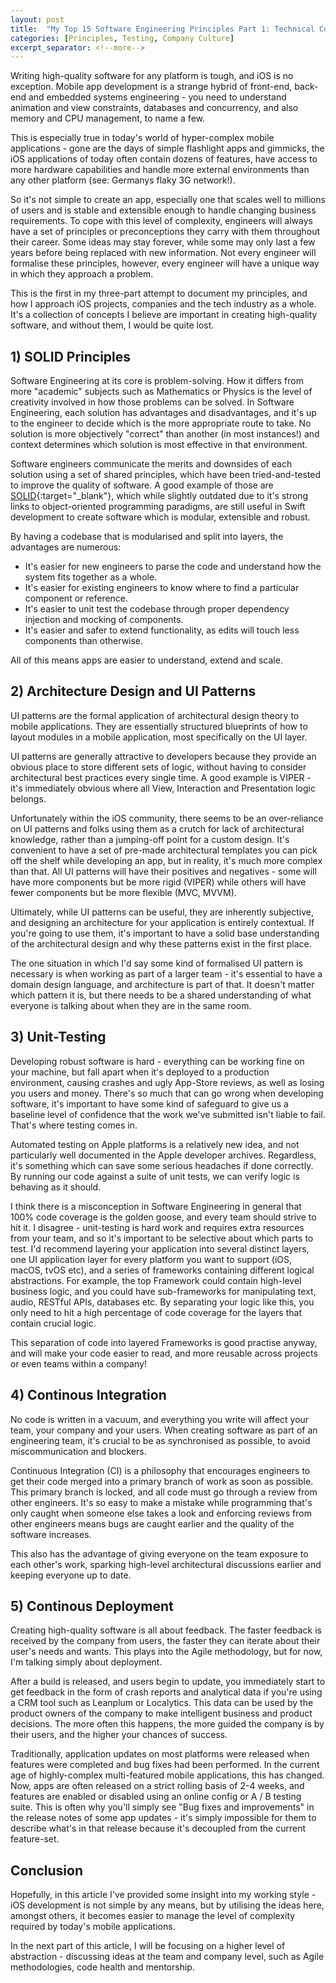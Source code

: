 ```yaml
---
layout: post
title:  "My Top 15 Software Engineering Principles Part 1: Technical Concepts"
categories: [Principles, Testing, Company Culture]
excerpt_separator: <!--more-->
---
```


Writing high-quality software for any platform is tough, and iOS is no exception. Mobile app development is a strange hybrid of front-end, back-end and embedded systems engineering - you need to understand animation and view constraints, databases and concurrency, and also memory and CPU management, to name a few.

This is especially true in today's world of hyper-complex mobile applications - gone are the days of simple flashlight apps and gimmicks, the iOS applications of today often contain dozens of features, have access to more hardware capabilities and handle more external environments than any other platform (see: Germanys flaky 3G network!).

<!--more-->

So it's not simple to create an app, especially one that scales well to millions of users and is stable and extensible enough to handle changing business requirements. To cope with this level of complexity, engineers will always have a set of principles or preconceptions they carry with them throughout their career. Some ideas may stay forever, while some may only last a few years before being replaced with new information. Not every engineer will formalise these principles, however, every engineer will have a unique way in which they approach a problem.

This is the first in my three-part attempt to document my principles, and how I approach iOS projects, companies and the tech industry as a whole. It's a collection of concepts I believe are important in creating high-quality software, and without them, I would be quite lost.

## 1) SOLID Principles

Software Engineering at its core is problem-solving. How it differs from more "academic" subjects such as Mathematics or Physics is the level of creativity involved in how those problems can be solved. In Software Engineering, each solution has advantages and disadvantages, and it's up to the engineer to decide which is the more appropriate route to take. No solution is more objectively "correct" than another (in most instances!) and context determines which solution is most effective in that environment.

Software engineers communicate the merits and downsides of each solution using a set of shared principles, which have been tried-and-tested to improve the quality of software. A good example of those are [SOLID](https://en.wikipedia.org/wiki/SOLID){:target="_blank"}, which while slightly outdated due to it's strong links to object-oriented programming paradigms, are still useful in Swift development to create software which is modular, extensible and robust.

By having a codebase that is modularised and split into layers, the advantages are numerous:

- It's easier for new engineers to parse the code and understand how the system fits together as a whole.
- It's easier for existing engineers to know where to find a particular component or reference.
- It's easier to unit test the codebase through proper dependency injection and mocking of components.
- It's easier and safer to extend functionality, as edits will touch less components than otherwise.

All of this means apps are easier to understand, extend and scale.

## 2) Architecture Design and UI Patterns

UI patterns are the formal application of architectural design theory to mobile applications. They are essentially structured blueprints of how to layout modules in a mobile application, most specifically on the UI layer.

UI patterns are generally attractive to developers because they provide an obvious place to store different sets of logic, without having to consider architectural best practices every single time. A good example is VIPER - it's immediately obvious where all View, Interaction and Presentation logic belongs.

Unfortunately within the iOS community, there seems to be an over-reliance on UI patterns and folks using them as a crutch for lack of architectural knowledge, rather than a jumping-off point for a custom design. It's convenient to have a set of pre-made architectural templates you can pick off the shelf while developing an app, but in reality, it's much more complex than that. All UI patterns will have their positives and negatives - some will have more components but be more rigid (VIPER) while others will have fewer components but be more flexible (MVC, MVVM).

Ultimately, while UI patterns can be useful, they are inherently subjective, and designing an architecture for your application is entirely contextual. If you're going to use them, it's important to have a solid base understanding of the architectural design and why these patterns exist in the first place.

The one situation in which I'd say some kind of formalised UI pattern is necessary is when working as part of a larger team - it's essential to have a domain design language, and architecture is part of that. It doesn't matter which pattern it is, but there needs to be a shared understanding of what everyone is talking about when they are in the same room.

## 3) Unit-Testing

Developing robust software is hard - everything can be working fine on your machine, but fall apart when it's deployed to a production environment, causing crashes and ugly App-Store reviews, as well as losing you users and money. There's so much that can go wrong when developing software, it's important to have some kind of safeguard to give us a baseline level of confidence that the work we've submitted isn't liable to fail. That's where testing comes in.

Automated testing on Apple platforms is a relatively new idea, and not particularly well documented in the Apple developer archives. Regardless, it's something which can save some serious headaches if done correctly. By running our code against a suite of unit tests, we can verify logic is behaving as it should.

I think there is a misconception in Software Engineering in general that 100% code coverage is the golden goose, and every team should strive to hit it. I disagree - unit-testing is hard work and requires extra resources from your team, and so it's important to be selective about which parts to test. I'd recommend layering your application into several distinct layers, one UI application layer for every platform you want to support (iOS, macOS, tvOS etc), and a series of frameworks containing different logical abstractions. For example, the top Framework could contain high-level business logic, and you could have sub-frameworks for manipulating text, audio, RESTful APIs, databases etc. By separating your logic like this, you only need to hit a high percentage of code coverage for the layers that contain crucial logic.

This separation of code into layered Frameworks is good practise anyway, and will make your code easier to read, and more reusable across projects or even teams within a company!

## 4) Continous Integration

No code is written in a vacuum, and everything you write will affect your team, your company and your users. When creating software as part of an engineering team, it's crucial to be as synchronised as possible, to avoid miscommunication and blockers.

Continuous Integration (CI) is a philosophy that encourages engineers to get their code merged into a primary branch of work as soon as possible. This primary branch is locked, and all code must go through a review from other engineers. It's so easy to make a mistake while programming that's only caught when someone else takes a look and enforcing reviews from other engineers means bugs are caught earlier and the quality of the software increases.

This also has the advantage of giving everyone on the team exposure to each other's work, sparking high-level architectural discussions earlier and keeping everyone up to date.

## 5) Continous Deployment

Creating high-quality software is all about feedback. The faster feedback is received by the company from users, the faster they can iterate about their user's needs and wants. This plays into the Agile methodology, but for now, I'm talking simply about deployment.

After a build is released, and users begin to update, you immediately start to get feedback in the form of crash reports and analytical data if you're using a CRM tool such as Leanplum or Localytics. This data can be used by the product owners of the company to make intelligent business and product decisions. The more often this happens, the more guided the company is by their users, and the higher your chances of success.

Traditionally, application updates on most platforms were released when features were completed and bug fixes had been performed. In the current age of highly-complex multi-featured mobile applications, this has changed. Now, apps are often released on a strict rolling basis of 2-4 weeks, and features are enabled or disabled using an online config or A / B testing suite. This is often why you'll simply see "Bug fixes and improvements" in the release notes of some app updates - it's simply impossible for them to describe what's in that release because it's decoupled from the current feature-set.

## Conclusion

Hopefully, in this article I've provided some insight into my working style - iOS development is not simple by any means, but by utilising the ideas here, amongst others, it becomes easier to manage the level of complexity required by today's mobile applications.

In the next part of this article, I will be focusing on a higher level of abstraction - discussing ideas at the team and company level, such as Agile methodologies, code health and mentorship.
